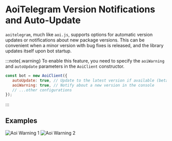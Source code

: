 # AoiTelegram Version Notifications and Auto-Update

`aoitelegram`, much like `aoi.js`, supports options for automatic version updates or notifications about new package versions. This can be convenient when a minor version with bug fixes is released, and the library updates itself upon bot startup.

:::note{.warning}
To enable this feature, you need to specify the `aoiWarning` and `autoUpdate` parameters in the `AoiClient` constructor.
```js
const bot = new AoiClient({
   autoUpdate: true, // Update to the latest version if available (beta)
   aoiWarning: true, // Notify about a new version in the console
   // ...other configurations
});
```
:::

## Examples

![Aoi Warning 1](/img/warning_scrin_1.jpg)
![Aoi Warning 2](/img/warning_scrin_2.jpg)